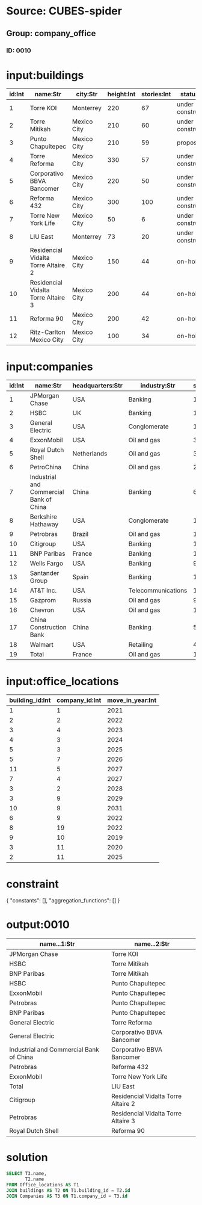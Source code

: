 # Source: CUBES-spider
## Group: company_office
### ID: 0010

# input:buildings

| id:Int | name:Str | city:Str | height:Int | stories:Int | status:Str |
|---|---|---|---|---|---|
| 1 | Torre KOI | Monterrey | 220 | 67 | under construction |
| 2 | Torre Mitikah | Mexico City | 210 | 60 | under construction |
| 3 | Punto Chapultepec | Mexico City | 210 | 59 | proposed |
| 4 | Torre Reforma | Mexico City | 330 | 57 | under construction |
| 5 | Corporativo BBVA Bancomer | Mexico City | 220 | 50 | under construction |
| 6 | Reforma 432 | Mexico City | 300 | 100 | under construction |
| 7 | Torre New York Life | Mexico City | 50 | 6 | under construction |
| 8 | LIU East | Monterrey | 73 | 20 | under construction |
| 9 | Residencial Vidalta Torre Altaire 2 | Mexico City | 150 | 44 | on-hold |
| 10 | Residencial Vidalta Torre Altaire 3 | Mexico City | 200 | 44 | on-hold |
| 11 | Reforma 90 | Mexico City | 200 | 42 | on-hold |
| 12 | Ritz-Carlton Mexico City | Mexico City | 100 | 34 | on-hold |

# input:companies

| id:Int | name:Str | headquarters:Str | industry:Str | sales_billion:Dbl | profits_billion:Dbl | assets_billion:Dbl | market_value_billion:Str |
|---|---|---|---|---|---|---|---|
| 1 | JPMorgan Chase | USA | Banking | 115.5 | 17.4 | 2117.6 | 182.2 |
| 2 | HSBC | UK | Banking | 103.3 | 13.3 | 2467.9 | 186.5 |
| 3 | General Electric | USA | Conglomerate | 156.2 | 11.6 | 751.2 | 216.2 |
| 4 | ExxonMobil | USA | Oil and gas | 341.6 | 30.5 | 302.5 | 407.2 |
| 5 | Royal Dutch Shell | Netherlands | Oil and gas | 369.1 | 20.1 | 317.2 | 212.9 |
| 6 | PetroChina | China | Oil and gas | 222.3 | 21.2 | 251.3 | 320.8 |
| 7 | Industrial and Commercial Bank of China | China | Banking | 69.2 | 18.8 | 1723.5 | 239.5 |
| 8 | Berkshire Hathaway | USA | Conglomerate | 136.2 | 13.0 | 372.2 | 211.0 |
| 9 | Petrobras | Brazil | Oil and gas | 121.3 | 21.2 | 313.2 | 238.8 |
| 10 | Citigroup | USA | Banking | 111.5 | 10.6 | 1913.9 | 132.8 |
| 11 | BNP Paribas | France | Banking | 130.4 | 10.5 | 2680.7 | 88.0 |
| 12 | Wells Fargo | USA | Banking | 93.2 | 12.4 | 1258.1 | 170.6 |
| 13 | Santander Group | Spain | Banking | 109.7 | 12.8 | 1570.6 | 94.7 |
| 14 | AT&T Inc. | USA | Telecommunications | 124.3 | 19.9 | 268.5 | 168.2 |
| 15 | Gazprom | Russia | Oil and gas | 98.7 | 25.7 | 275.9 | 172.9 |
| 16 | Chevron | USA | Oil and gas | 189.6 | 19.0 | 184.8 | 200.6 |
| 17 | China Construction Bank | China | Banking | 58.2 | 15.6 | 1408.0 | 224.8 |
| 18 | Walmart | USA | Retailing | 421.8 | 16.4 | 180.7 | 187.3 |
| 19 | Total | France | Oil and gas | 188.1 | 14.2 | 192.8 | 138.0 |

# input:office_locations

| building_id:Int | company_id:Int | move_in_year:Int |
|---|---|---|
| 1 | 1 | 2021 |
| 2 | 2 | 2022 |
| 3 | 4 | 2023 |
| 4 | 3 | 2024 |
| 5 | 3 | 2025 |
| 5 | 7 | 2026 |
| 11 | 5 | 2027 |
| 7 | 4 | 2027 |
| 3 | 2 | 2028 |
| 3 | 9 | 2029 |
| 10 | 9 | 2031 |
| 6 | 9 | 2022 |
| 8 | 19 | 2022 |
| 9 | 10 | 2019 |
| 3 | 11 | 2020 |
| 2 | 11 | 2025 |

# constraint

{
  "constants": [],
  "aggregation_functions": []
}

# output:0010

| name...1:Str | name...2:Str |
|---|---|
| JPMorgan Chase | Torre KOI |
| HSBC | Torre Mitikah |
| BNP Paribas | Torre Mitikah |
| HSBC | Punto Chapultepec |
| ExxonMobil | Punto Chapultepec |
| Petrobras | Punto Chapultepec |
| BNP Paribas | Punto Chapultepec |
| General Electric | Torre Reforma |
| General Electric | Corporativo BBVA Bancomer |
| Industrial and Commercial Bank of China | Corporativo BBVA Bancomer |
| Petrobras | Reforma 432 |
| ExxonMobil | Torre New York Life |
| Total | LIU East |
| Citigroup | Residencial Vidalta Torre Altaire 2 |
| Petrobras | Residencial Vidalta Torre Altaire 3 |
| Royal Dutch Shell | Reforma 90 |

# solution

```sql
SELECT T3.name,
       T2.name
FROM Office_locations AS T1
JOIN buildings AS T2 ON T1.building_id = T2.id
JOIN Companies AS T3 ON T1.company_id = T3.id
```
